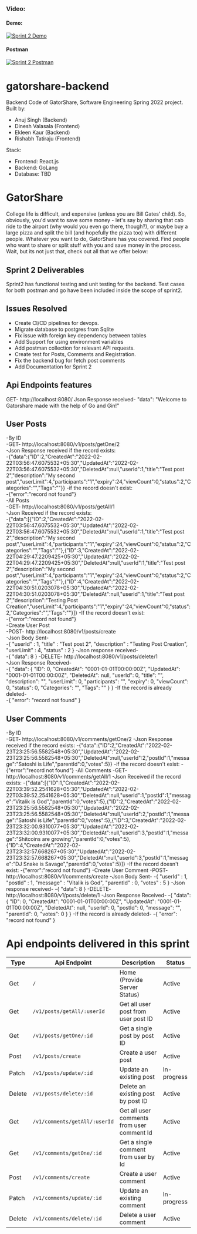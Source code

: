 ### Video:
#### Demo:
[![Sprint 2 Demo](https://img.youtube.com/vi/Uqa2b2MekAw/0.jpg)]()


#### Postman
[![Sprint 2 Postman](https://img.youtube.com/vi/QqsWVejhuFI/0.jpg)]()
# gatorshare-backend
Backend Code of GatorShare, Software Engineering Spring 2022 project.
Built by:
- Anuj Singh (Backend)
- Dinesh Valasala (Frontend)
- Ekleen Kaur (Backend)
- Rishabh Tatiraju (Frontend)

Stack:
- Frontend: React.js
- Backend: GoLang
- Database: TBD

# GatorShare

College life is difficult, and expensive (unless you are Bill Gates' child). So, obviously, you'd want to save some money - let's say by sharing that cab ride to the airport (why would you even go there, though?), or maybe buy a large pizza and split the bill (and hopefully the pizza too) with different people. Whatever you want to do, GatorShare has you covered. Find people who want to share or split stuff with you and save money in the process. Wait, but its not just that, check out all that we offer below:

## Sprint 2 Deliverables

Sprint2 has functional testing and unit testing for the backend. Test cases for both postman and go have been included inside the scope of sprint2. 



## Issues Resolved
- Create CI/CD pipelines for devops.
- Migrate database to postgres from Sqlite
- Fix issue with foreign key dependency between tables
- Add Support for using environment variables 
- Add postman collection for relevant API requests.
- Create test for Posts, Comments and Registration. 
- Fix the backend bug for fetch post comments
- Add Documentation for Sprint 2

## Api Endpoints features
GET- http://localhost:8080/
Json Response received- 
    "data": "Welcome to Gatorshare made with the help of Go and Gin!"
## User Posts
-By ID </br>
-GET- http://localhost:8080/v1/posts/getOne/2 <br/>
-Json Response received if the record exists: <br/>
-{"data":{"ID":2,"CreatedAt":"2022-02-22T03:56:47.6075532+05:30","UpdatedAt":"2022-02-22T03:56:47.6075532+05:30","DeletedAt":null,"userId":1,"title":"Test post 2","description":"My second post","userLimit":4,"participants":"1","expiry":24,"viewCount":0,"status":2,"Categories":"","Tags":""}}
-if the record doesn't exist: <br/>
-{"error":"record not found"}  <br/>
-All Posts  <br/>
-GET- http://localhost:8080/v1/posts/getAll/1  <br/>
-Json Received if the record exists:  <br/>
-{"data":[{"ID":2,"CreatedAt":"2022-02-22T03:56:47.6075532+05:30","UpdatedAt":"2022-02-22T03:56:47.6075532+05:30","DeletedAt":null,"userId":1,"title":"Test post 2","description":"My second post","userLimit":4,"participants":"1","expiry":24,"viewCount":0,"status":2,"Categories":"","Tags":""},{"ID":3,"CreatedAt":"2022-02-22T04:29:47.2209425+05:30","UpdatedAt":"2022-02-22T04:29:47.2209425+05:30","DeletedAt":null,"userId":1,"title":"Test post 2","description":"My second post","userLimit":4,"participants":"1","expiry":24,"viewCount":0,"status":2,"Categories":"","Tags":""},{"ID":4,"CreatedAt":"2022-02-22T04:30:51.0203078+05:30","UpdatedAt":"2022-02-22T04:30:51.0203078+05:30","DeletedAt":null,"userId":1,"title":"Test post 2","description":"Testing Post Creation","userLimit":4,"participants":"1","expiry":24,"viewCount":0,"status":2,"Categories":"","Tags":""}]}
-If the record doesn't exist:  <br/>
-{"error":"record not found"}  <br/>
-Create User Post  <br/>
-POST- http://localhost:8080/v1/posts/create  <br/>
-Json Body Sent-  <br/>
-{
    "userId" : 1,
    "title" : "Test post 2",
    "description" : "Testing Post Creation",
    "userLimit" : 4,
    "status" : 2
}
-Json response received-  <br/>
-{
    "data": 8
}
-DELETE- http://localhost:8080/v1/posts/delete/1  <br/>
-Json Response Received-  <br/>
-{
    "data": {
        "ID": 0,
        "CreatedAt": "0001-01-01T00:00:00Z",
        "UpdatedAt": "0001-01-01T00:00:00Z",
        "DeletedAt": null,
        "userId": 0,
        "title": "",
        "description": "",
        "userLimit": 0,
        "participants": "",
        "expiry": 0,
        "viewCount": 0,
        "status": 0,
        "Categories": "",
        "Tags": ""
    }
}
-If the record is already deleted-  <br/>
-{
    "error": "record not found"
}

## User Comments
-By ID  
-GET- http://localhost:8080/v1/comments/getOne/2
-Json Response received if the record exists:
-{"data":{"ID":2,"CreatedAt":"2022-02-23T23:25:56.5582548+05:30","UpdatedAt":"2022-02-23T23:25:56.5582548+05:30","DeletedAt":null,"userId":2,"postId":1,"message":"Satoshi is Life","parentId":0,"votes":5}}
-if the record doesn't exist:
-{"error":"record not found"}
-All Comments
-GET-  http://localhost:8080/v1/comments/getAll/1
-Json Received if the record exists:
-{"data":[{"ID":1,"CreatedAt":"2022-02-22T03:39:52.2541628+05:30","UpdatedAt":"2022-02-22T03:39:52.2541628+05:30","DeletedAt":null,"userId":1,"postId":1,"message":"Vitalik is God","parentId":0,"votes":5},{"ID":2,"CreatedAt":"2022-02-23T23:25:56.5582548+05:30","UpdatedAt":"2022-02-23T23:25:56.5582548+05:30","DeletedAt":null,"userId":2,"postId":1,"message":"Satoshi is Life","parentId":0,"votes":5},{"ID":3,"CreatedAt":"2022-02-23T23:32:00.9310077+05:30","UpdatedAt":"2022-02-23T23:32:00.9310077+05:30","DeletedAt":null,"userId":3,"postId":1,"message":"Shitcoins are growing","parentId":0,"votes":5},{"ID":4,"CreatedAt":"2022-02-23T23:32:57.668267+05:30","UpdatedAt":"2022-02-23T23:32:57.668267+05:30","DeletedAt":null,"userId":3,"postId":1,"message":"DJ Snake is Savage","parentId":0,"votes":5}]}
-If the record doesn't exist:
-{"error":"record not found"}
-Create User Comment 
-POST- http://localhost:8080/v1/comments/create
-Json Body Sent-
-{
	"userId" : 1,
	"postId" : 1,
	"message" : "Vitalik is God",
	"parentId" : 0,
	"votes" : 5 
}
-Json response received- 
-{
    "data": 8
}
-DELETE- http://localhost:8080/v1/posts/delete/1
-Json Response Received- 
-{
    "data": {
        "ID": 0,
        "CreatedAt": "0001-01-01T00:00:00Z",
        "UpdatedAt": "0001-01-01T00:00:00Z",
        "DeletedAt": null,
        "userId": 0,
        "postId": 0,
        "message": "",
        "parentId": 0,
        "votes": 0
    }
}
-If the record is already deleted- 
-{
    "error": "record not found"
}




# Api endpoints delivered in this sprint 

| Type | Api Endpoint | Description | Status |
| ----------- | ----------- | ----------- | ----------- |
| Get | `/` | Home (Provide Server Status) | Active |
| Get | `/v1/posts/getAll/:userId` | Get all user post from user post ID | Active |
| Get | `/v1/posts/getOne/:id` | Get a single post by post ID | Active |
| Post | `/v1/posts/create` | Create a user post | Active |
| Patch | `/v1/posts/update/:id`   | Update an existing post | In-progress |
| Delete | `/v1/posts/delete/:id`  | Delete an existing post by post ID | Active |
| Get | `/v1/comments/getAll/:userId` | Get all user comments from user comment Id | Active |
| Get | `/v1/comments/getOne/:id` | Get a single comment from user by Id | Active |
| Post | `/v1/comments/create` | Create a user comment | Active |
| Patch |  `/v1/comments/update/:id` | Update an existing comment | In-progress |
| Delete | `/v1/comments/delete/:id` | Delete a user comment | Active |


 
